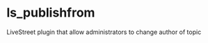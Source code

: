 ls_publishfrom
==============

LiveStreet plugin that allow administrators to change author of topic